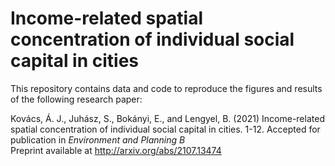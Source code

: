 # Income-related spatial concentration of individual social capital in cities

This repository contains data and code to reproduce the figures and results of the following research paper:

Kovács, Á. J., Juhász, S., Bokányi, E., and Lengyel, B. (2021) Income-related spatial concentration of individual social capital in cities. 1-12. Accepted for publication in *Environment and Planning B* <br/>
Preprint available at http://arxiv.org/abs/2107.13474
